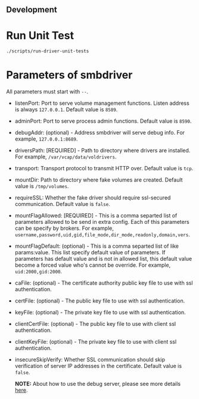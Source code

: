 ## Development

# Run Unit Test

```bash
./scripts/run-driver-unit-tests
```

# Parameters of smbdriver
All parameters must start with `--`.

- listenPort: Port to serve volume management functions. Listen address is always `127.0.0.1`. Default value is `8589`.
- adminPort: Port to serve process admin functions. Default value is `8590`.
- debugAddr: (optional) - Address smbdriver will serve debug info. For example, `127.0.0.1:8689`.
- driversPath: [REQUIRED] - Path to directory where drivers are installed. For example, `/var/vcap/data/voldrivers`.
- transport: Transport protocol to transmit HTTP over. Default value is `tcp`.
- mountDir: Path to directory where fake volumes are created. Default value is `/tmp/volumes`.
- requireSSL: Whether the fake driver should require ssl-secured communication. Default value is `false`.
- mountFlagAllowed: [REQUIRED] - This is a comma separted list of parameters allowed to be send in extra config. Each of this parameters can be specify by brokers. For example, `username,password,uid,gid,file_mode,dir_mode,readonly,domain,vers`.
- mountFlagDefault: (optional) - This is a comma separted list of like params:value. This list specify default value of parameters. If parameters has default value and is not in allowed list, this default value become a forced value who's cannot be override. For example, `uid:2000,gid:2000`.
- caFile: (optional) - The certificate authority public key file to use with ssl authentication.
- certFile: (optional) - The public key file to use with ssl authentication.
- keyFile: (optional) - The private key file to use with ssl authentication.
- clientCertFile: (optional) - The public key file to use with client ssl authentication.
- clientKeyFile: (optional) - The private key file to use with client ssl authentication.
- insecureSkipVerify: Whether SSL communication should skip verification of server IP addresses in the certificate. Default value is `false`.

  **NOTE:**
  About how to use the debug server, please see more details [here](https://github.com/cloudfoundry/debugserver).
